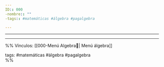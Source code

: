 ```yaml
---
ID:: 000
-nombre:: ""
-tags:: #matemáticas #álgebra #pagalgebra  

---
```

___

















___
%%
Vínculos:
[[000-Menú Algebra📃| Menú álgebra]] 

tags:
#matemáticas #álgebra #pagalgebra  
%%